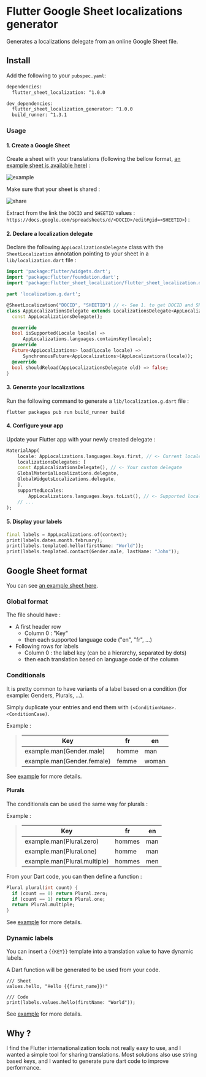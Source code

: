 # Flutter Google Sheet localizations generator

Generates a localizations delegate from an online Google Sheet file.

## Install

Add the following to your `pubspec.yaml`:

```sh
dependencies:
  flutter_sheet_localization: ^1.0.0

dev_dependencies:
  flutter_sheet_localization_generator: ^1.0.0
  build_runner: ^1.3.1
```

### Usage

#### 1. Create a Google Sheet

Create a sheet with your translations (following the bellow format, [an example sheet is available here](https://docs.google.com/spreadsheets/d/1AcjI1BjmQpjlnPUZ7aVLbrnVR98xtATnSjU4CExM9fs/edit#gid=0)) :

![example](https://github.com/aloisdeniel/flutter_sheet_localization/raw/master/flutter_sheet_localization_generator/example.png)

Make sure that your sheet is shared :

![share](https://github.com/aloisdeniel/flutter_sheet_localization/raw/master/flutter_sheet_localization_generator/share.png)

Extract from the link the `DOCID` and `SHEETID` values : `https://docs.google.com/spreadsheets/d/<DOCID>/edit#gid=<SHEETID>`) :

#### 2. Declare a localization delegate

Declare the following `AppLocalizationsDelegate` class with the `SheetLocalization` annotation pointing to your sheet in a `lib/localization.dart` file :

```dart
import 'package:flutter/widgets.dart';
import 'package:flutter/foundation.dart';
import 'package:flutter_sheet_localization/flutter_sheet_localization.dart';

part 'localization.g.dart';

@SheetLocalization("DOCID", "SHEETID") // <- See 1. to get DOCID and SHEETID
class AppLocalizationsDelegate extends LocalizationsDelegate<AppLocalizations> {
  const AppLocalizationsDelegate();

  @override
  bool isSupported(Locale locale) =>
      AppLocalizations.languages.containsKey(locale);
  @override
  Future<AppLocalizations> load(Locale locale) =>
      SynchronousFuture<AppLocalizations>(AppLocalizations(locale));
  @override
  bool shouldReload(AppLocalizationsDelegate old) => false;
}
```

#### 3. Generate your localizations

Run the following command to generate a `lib/localization.g.dart` file :

```
flutter packages pub run build_runner build
```

#### 4. Configure your app

Update your Flutter app with your newly created delegate :

```dart
MaterialApp(
    locale: AppLocalizations.languages.keys.first, // <- Current locale
    localizationsDelegates: [
    const AppLocalizationsDelegate(), // <- Your custom delegate
    GlobalMaterialLocalizations.delegate,
    GlobalWidgetsLocalizations.delegate,
    ],
    supportedLocales:
        AppLocalizations.languages.keys.toList(), // <- Supported locales
    // ...
);
```

#### 5. Display your labels

```dart
final labels = AppLocalizations.of(context);
print(labels.dates.month.february);
print(labels.templated.hello(firstName: "World"));
print(labels.templated.contact(Gender.male, lastName: "John"));
```

## Google Sheet format

You can see [an example sheet here](https://docs.google.com/spreadsheets/d/1AcjI1BjmQpjlnPUZ7aVLbrnVR98xtATnSjU4CExM9fs/edit#gid=0).

### Global format

The file should have :

* A first header row
  * Column 0 : "Key"
  * then each supported language code ("en", "fr", ...)
* Following rows for labels
  * Column 0 : the label key (can be a hierarchy, separated by dots)
  * then each translation based on language code of the column


### Conditionals

It is pretty common to have variants of a label based on a condition (for example: Genders, Plurals, ...).

Simply duplicate your entries and end them with `(<ConditionName>.<ConditionCase)`.


Example :

> | Key | fr | en |
> | --- | --- | --- |
> | example.man(Gender.male) | homme | man |
> | example.man(Gender.female) | femme | woman |

See [example](flutter_sheet_localization_generator/example) for more details.

#### Plurals

The conditionals can be used the same way for plurals :

Example :

> | Key | fr | en |
> | --- | --- | --- |
> | example.man(Plural.zero) | hommes |	man |
> | example.man(Plural.one) | homme | man |
> | example.man(Plural.multiple) | hommes | men |

From your Dart code, you can then define a function :

```dart
Plural plural(int count) {
  if (count == 0) return Plural.zero;
  if (count == 1) return Plural.one;
  return Plural.multiple;
}
```

See [example](flutter_sheet_localization_generator/example) for more details.

### Dynamic labels

You can insert a `{{KEY}}` template into a translation value to have dynamic labels.

A Dart function will be generated to be used from your code.

```
/// Sheet
values.hello, "Hello {{first_name}}!"

/// Code
print(labels.values.hello(firstName: "World"));
```

See [example](flutter_sheet_localization_generator/example) for more details.

## Why ?

I find the Flutter internationalization tools not really easy to use, and I wanted a simple tool for sharing translations. Most solutions also use string based keys, and I wanted to generate pure dart code to improve performance.
